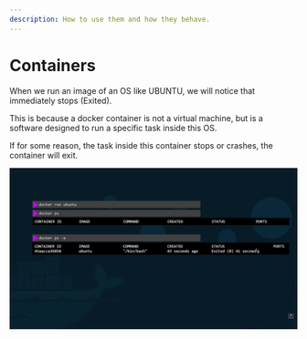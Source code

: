 ```yaml
---
description: How to use them and how they behave.
---
```


# Containers

When we run an image of an OS like UBUNTU, we will notice that immediately stops (Exited). &#x20;

This is because a docker container is not a virtual machine, but is a software designed to run a specific task inside this OS. &#x20;

If for some reason, the task inside this container stops or crashes, the container will exit.

![](../.gitbook/assets/GetImage.png)
